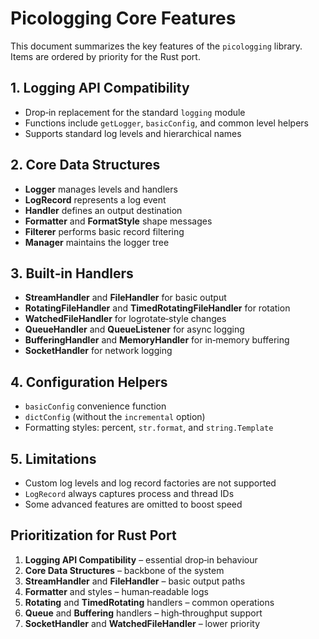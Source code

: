 # Picologging Core Features

This document summarizes the key features of the `picologging` library. Items
are ordered by priority for the Rust port.

## 1. Logging API Compatibility

- Drop‑in replacement for the standard `logging` module
- Functions include `getLogger`, `basicConfig`, and common level helpers
- Supports standard log levels and hierarchical names

## 2. Core Data Structures

- **Logger** manages levels and handlers
- **LogRecord** represents a log event
- **Handler** defines an output destination
- **Formatter** and **FormatStyle** shape messages
- **Filterer** performs basic record filtering
- **Manager** maintains the logger tree

## 3. Built‑in Handlers

- **StreamHandler** and **FileHandler** for basic output
- **RotatingFileHandler** and **TimedRotatingFileHandler** for rotation
- **WatchedFileHandler** for logrotate‑style changes
- **QueueHandler** and **QueueListener** for async logging
- **BufferingHandler** and **MemoryHandler** for in‑memory buffering
- **SocketHandler** for network logging

## 4. Configuration Helpers

- `basicConfig` convenience function
- `dictConfig` (without the `incremental` option)
- Formatting styles: percent, `str.format`, and `string.Template`

## 5. Limitations

- Custom log levels and log record factories are not supported
- `LogRecord` always captures process and thread IDs
- Some advanced features are omitted to boost speed

## Prioritization for Rust Port

1. **Logging API Compatibility** – essential drop‑in behaviour
2. **Core Data Structures** – backbone of the system
3. **StreamHandler** and **FileHandler** – basic output paths
4. **Formatter** and styles – human‑readable logs
5. **Rotating** and **TimedRotating** handlers – common operations
6. **Queue** and **Buffering** handlers – high‑throughput support
7. **SocketHandler** and **WatchedFileHandler** – lower priority

